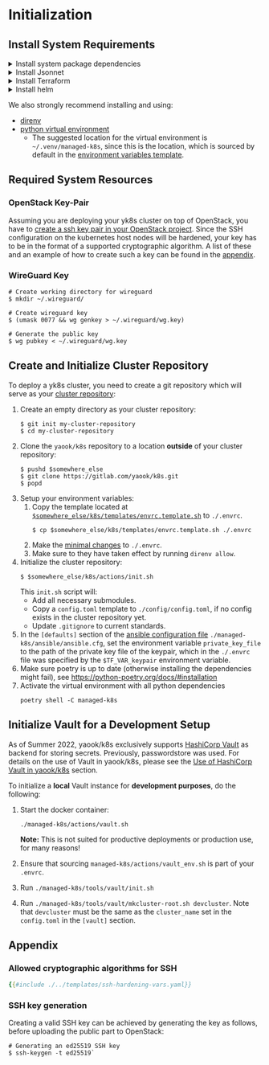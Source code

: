 # Initialization

## Install System Requirements

<details>
<summary>Install system package dependencies</summary>

yaook/k8s requires the following packages:

- [poetry](https://github.com/python-poetry/install.python-poetry.org)
- jq
- moreutils (for `sponge`)
- wireguard
- pass
- uuid-runtime
- [kubectl](https://kubernetes.io/docs/tasks/tools/install-kubectl-linux)
- openssl

Please consult the documentation of your operation system to fulfill these dependencies.

</details>

<details>
<summary>Install Jsonnet</summary>

```console
# jsonnet (you may want to adjust the version)
$ GO111MODULE="on" go get github.com/google/go-jsonnet/cmd/jsonnet@v0.16.0

# jsonnet-bundler (you may want to adjust the version)
$ GO111MODULE="on" go get github.com/jsonnet-bundler/jsonnet-bundler/cmd/jb@v0.4.0
```
</details>

<details>
<summary>Install Terraform</summary>
Follow [the upstream instructions on installing Terrafrom.](https://www.terraform.io/downloads)
</details>

<details>
<summary>Install helm</summary>
Follow [the upstream instructions on installing Helm.](https://helm.sh/docs/intro/install/)
</details>

We also strongly recommend installing and using:

- [direnv](https://direnv.net/)
- [python virtual environment](https://docs.python.org/3/tutorial/venv.html#creating-virtual-environments)
    - The suggested location for the virtual environment is `~/.venv/managed-k8s`, since this is the location, which is sourced by default in the [environment variables template](./environmental-variables.md#template).

## Required System Resources

### OpenStack Key-Pair

Assuming you are deploying your yk8s cluster on top of OpenStack, you have to [create a ssh key pair in your OpenStack project](https://docs.openstack.org/horizon/latest/user/configure-access-and-security-for-instances.html#add-a-key-pair). Since the SSH configuration on the kubernetes host nodes will be hardened, your key has to be in the format of a supported cryptographic algorithm. A list of these and an example of how to create such a key can be found in the [appendix](#appendix).

### WireGuard Key

```console
# Create working directory for wireguard
$ mkdir ~/.wireguard/

# Create wireguard key
$ (umask 0077 && wg genkey > ~/.wireguard/wg.key)

# Generate the public key
$ wg pubkey < ~/.wireguard/wg.key
```

## Create and Initialize Cluster Repository

To deploy a yk8s cluster, you need to create a git repository which will
serve as your [cluster repository](./../design/cluster-repository.md):

1. Create an empty directory as your cluster repository:
    ```console
    $ git init my-cluster-repository
    $ cd my-cluster-repository
    ```
1. Clone the `yaook/k8s` repository to a location **outside** of your cluster repository:
    ```console
    $ pushd $somewhere_else
    $ git clone https://gitlab.com/yaook/k8s.git
    $ popd
    ```
1. Setup your environment variables:
    1. Copy the template located at [`$somewhere_else/k8s/templates/envrc.template.sh`](./environmental-variables.md#template) to `./.envrc`.
        ```console
        $ cp $somewhere_else/k8s/templates/envrc.template.sh ./.envrc
        ```
    1. Make the [minimal changes](./environmental-variables.md#minimal-required-changes) to `./.envrc`.
    1. Make sure to they have taken effect by running `direnv allow`.
1. Initialize the cluster repository:
    ```console
    $ $somewhere_else/k8s/actions/init.sh
    ```
    This `init.sh` script will:
    - Add all necessary submodules.
    - Copy a `config.toml` template to `./config/config.toml`, if no config exists in the cluster repository yet.
    - Update `.gitignore` to current standards.
1. In the `[defaults]` section of the [ansible configuration file](./cluster-configuration.md#ansible-configuration) `./managed-k8s/ansible/ansible.cfg`, set the environment variable `private_key_file` to the path of the private key file of the keypair, which in the `./.envrc` file was specified by the `$TF_VAR_keypair` environment variable.
1. Make sure poetry is up to date (otherwise installing the dependencies might fail), see https://python-poetry.org/docs/#installation
1. Activate the virtual environment with all python dependencies
    ```console
    poetry shell -C managed-k8s
    ```

## Initialize Vault for a Development Setup

As of Summer 2022, yaook/k8s exclusively supports [HashiCorp Vault](https://vaultproject.io) as backend for storing secrets.
Previously, passwordstore was used.
For details on the use of Vault in yaook/k8s, please see the [Use of HashiCorp Vault in yaook/k8s](./../operation/vault.md) section.

To initialize a **local** Vault instance for **development purposes**, do the following:

1. Start the docker container:

    ```console
    ./managed-k8s/actions/vault.sh
    ```

    **Note:** This is not suited for productive deployments or production use,
    for many reasons!

2. Ensure that sourcing `managed-k8s/actions/vault_env.sh` is part of your `.envrc`.

3. Run `./managed-k8s/tools/vault/init.sh`

4. Run `./managed-k8s/tools/vault/mkcluster-root.sh devcluster`. Note that
  `devcluster` must be the same as the `cluster_name` set in the `config.toml`
  in the `[vault]` section.


## Appendix

### Allowed cryptographic algorithms for SSH

```yaml
{{#include ./../templates/ssh-hardening-vars.yaml}}
```

### SSH key generation

Creating a valid SSH key can be achieved by generating the key as follows, before uploading the public part to OpenStack:

```console
# Generating an ed25519 SSH key
$ ssh-keygen -t ed25519`
```
